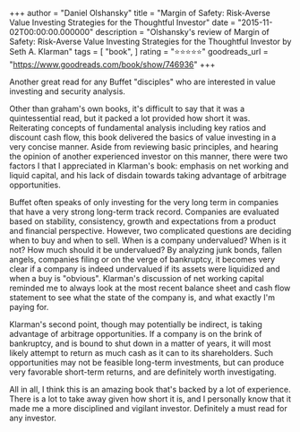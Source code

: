 +++
author = "Daniel Olshansky"
title = "Margin of Safety: Risk-Averse Value Investing Strategies for the Thoughtful Investor"
date = "2015-11-02T00:00:00.000000"
description = "Olshansky's review of Margin of Safety: Risk-Averse Value Investing Strategies for the Thoughtful Investor by Seth A. Klarman"
tags = [
    "book",
]
rating = "⭐⭐⭐⭐⭐"
goodreads_url = "https://www.goodreads.com/book/show/746936"
+++

Another great read for any Buffet "disciples" who are interested in value investing and security analysis.







Other than graham's own books, it's difficult to say that it was a quintessential read, but it packed a lot provided how short it was. Reiterating concepts of fundamental analysis including key ratios and discount cash flow, this book delivered the basics of value investing in a very concise manner. Aside from reviewing basic principles, and hearing the opinion of another experienced investor on this manner, there were two factors I that I appreciated in Klarman's book: emphasis on net working and liquid capital, and his lack of disdain towards taking advantage of arbitrage opportunities.







Buffet often speaks of only investing for the very long term in companies that have a very strong long-term track record. Companies are evaluated based on stability, consistency, growth and expectations from a product and financial perspective. However, two complicated questions are deciding when to buy and when to sell. When is a company undervalued? When is it not? How much should it be undervalued? By analyzing junk bonds, fallen angels, companies filing or on the verge of bankruptcy, it becomes very clear if a company is indeed undervalued if its assets were liquidized and when a buy is "obvious". Klarman's discussion of net working capital reminded me to always look at the most recent balance sheet and cash flow statement to see what the state of the company is, and what exactly I'm paying for.







Klarman's second point, though may potentially be indirect, is taking advantage of arbitrage opportunities. If a company is on the brink of bankruptcy, and is bound to shut down in a matter of years, it will most likely attempt to return as much cash as it can to its shareholders. Such opportunities may not be feasible long-term investments, but can produce very favorable short-term returns, and are definitely worth investigating.







All in all, I think this is an amazing book that's backed by a lot of experience. There is a lot to take away given how short it is, and I personally know that it made me a more disciplined and vigilant investor. Definitely a must read for any investor.
